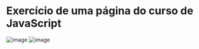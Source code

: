 # Exercício de uma página do curso de JavaScript
![image](https://github.com/user-attachments/assets/b33c31a5-1cb9-4f48-b845-c6fa7af87ebd)
![image](https://github.com/user-attachments/assets/4581ca10-332c-4b5b-af9b-0416a92dbc47)

